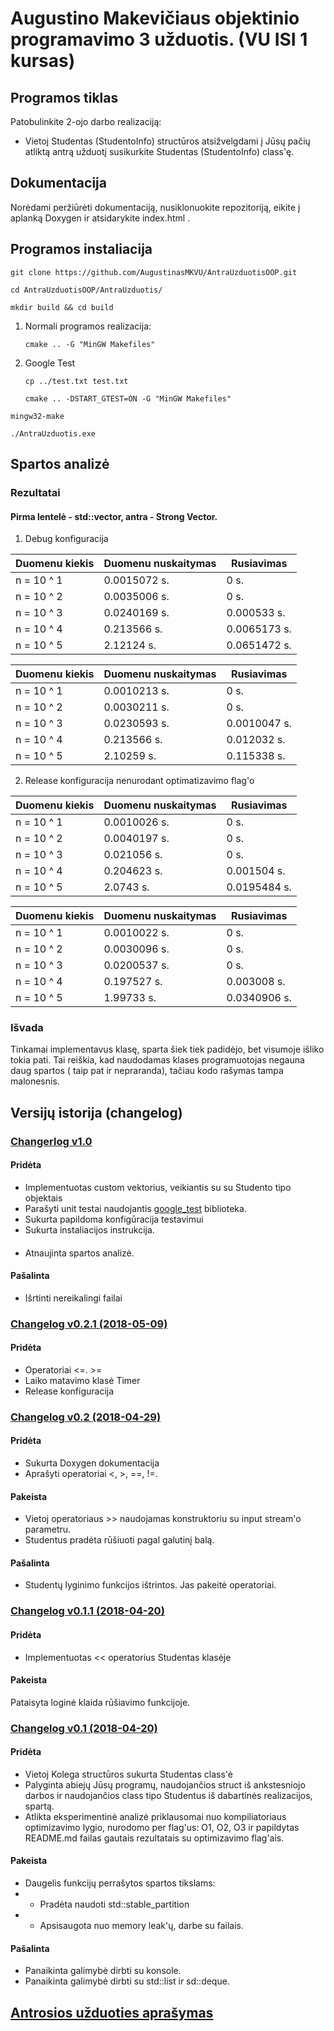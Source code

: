 
# Augustino Makevičiaus objektinio programavimo 3 užduotis. (VU ISI 1 kursas)

## Programos tiklas
Patobulinkite 2-ojo darbo realizaciją:
- Vietoj Studentas (StudentoInfo) structūros atsižvelgdami į Jūsų pačių atliktą antrą užduotį susikurkite Studentas (StudentoInfo) class'ę.

## Dokumentacija
Norėdami peržiūrėti dokumentaciją, nusiklonuokite repozitoriją, eikite į aplanką Doxygen ir atsidarykite index.html .

## Programos instaliacija
```git clone https://github.com/AugustinasMKVU/AntraUzduotisOOP.git```

```cd AntraUzduotisOOP/AntraUzduotis/```

```mkdir build && cd build```

1. Normali programos realizacija:

    ```cmake .. -G "MinGW Makefiles"```
    
2. Google Test

    ```cp ../test.txt test.txt```
    
    ```cmake .. -DSTART_GTEST=ON -G "MinGW Makefiles"```

```mingw32-make```

```./AntraUzduotis.exe```

## Spartos analizė
### Rezultatai
#### Pirma lentelė - std::vector, antra - Strong Vector.

1. Debug konfiguracija

|Duomenu kiekis                    |Duomenu nuskaitymas|Rusiavimas    |
|----------------------------------|-------------------|--------------|
| n = 10 ^ 1 | 0.0015072 s. | 0 s. |
| n = 10 ^ 2 | 0.0035006 s. | 0 s. |
| n = 10 ^ 3 | 0.0240169 s. | 0.000533 s. |
| n = 10 ^ 4 | 0.213566 s. | 0.0065173 s. |
| n = 10 ^ 5 | 2.12124 s. | 0.0651472 s. |

|Duomenu kiekis                    |Duomenu nuskaitymas|Rusiavimas    |
|----------------------------------|-------------------|--------------|
| n = 10 ^ 1 | 0.0010213 s. | 0 s. |
| n = 10 ^ 2 | 0.0030211 s. | 0 s. |
| n = 10 ^ 3 | 0.0230593 s. | 0.0010047 s. |
| n = 10 ^ 4 | 0.213566 s. | 0.012032 s. |
| n = 10 ^ 5 | 2.10259 s. | 0.115338 s. |



2. Release konfiguracija nenurodant optimatizavimo flag'o

|Duomenu kiekis                    |Duomenu nuskaitymas|Rusiavimas    |
|----------------------------------|-------------------|--------------|
| n = 10 ^ 1 | 0.0010026 s. | 0 s. |
| n = 10 ^ 2 | 0.0040197 s. | 0 s. |
| n = 10 ^ 3 | 0.021056 s. | 0 s. |
| n = 10 ^ 4 | 0.204623 s. | 0.001504 s. |
| n = 10 ^ 5 | 2.0743 s. | 0.0195484 s. |

|Duomenu kiekis                    |Duomenu nuskaitymas|Rusiavimas    |
|----------------------------------|-------------------|--------------|
| n = 10 ^ 1 | 0.0010022 s. | 0 s. |
| n = 10 ^ 2 | 0.0030096 s. | 0 s. |
| n = 10 ^ 3 | 0.0200537 s. | 0 s. |
| n = 10 ^ 4 | 0.197527 s. | 0.003008 s. |
| n = 10 ^ 5 | 1.99733 s. | 0.0340906 s. |

### Išvada
Tinkamai implementavus klasę, sparta šiek tiek padidėjo, bet visumoje išliko tokia pati. Tai reiškia, kad naudodamas klases programuotojas negauna daug spartos ( taip pat ir nepraranda), tačiau kodo rašymas tampa malonesnis.

## Versijų istorija (changelog)

### [Changerlog v1.0](https://github.com/AugustinasMKVU/AntraUzduotisOOP/tree/v1.0)
#### Pridėta
- Implementuotas custom vektorius, veikiantis su su Studento tipo objektais
- Parašyti unit testai naudojantis [google_test](https://github.com/google/googletest) biblioteka.
- Sukurta papildoma konfigūracija testavimui
- Sukurta instaliacijos instrukcija.
####
- Atnaujinta spartos analizė.
#### Pašalinta
- Išrtinti nereikalingi failai


### [Changelog v0.2.1 (2018-05-09)](https://github.com/AugustinasMKVU/AntraUzduotisOOP/tree/v0.2.1)
#### Pridėta 
- Operatoriai <=. >=
- Laiko matavimo klasė Timer
- Release konfiguracija

### [Changelog v0.2 (2018-04-29)](https://github.com/AugustinasMKVU/AntraUzduotisOOP/tree/v0.2)
#### Pridėta
- Sukurta Doxygen dokumentacija
- Aprašyti operatoriai <, >, ==, !=.
#### Pakeista
- Vietoj operatoriaus >> naudojamas konstruktoriu su input stream'o parametru.
- Studentus pradėta rūšiuoti pagal galutinį balą.
#### Pašalinta
- Studentų lyginimo funkcijos ištrintos. Jas pakeitė operatoriai.

### [Changelog v0.1.1 (2018-04-20)](https://github.com/AugustinasMKVU/AntraUzduotisOOP/tree/v0.1.1)
#### Pridėta
- Implementuotas << operatorius Studentas klasėje
#### Pakeista
Pataisyta loginė klaida rūšiavimo funkcijoje.

### [Changelog v0.1 (2018-04-20)](https://github.com/AugustinasMKVU/AntraUzduotisOOP/tree/v0.1)
#### Pridėta
- Vietoj Kolega structūros sukurta Studentas class'ė
- Palyginta abiejų Jūsų programų, naudojančios struct iš ankstesniojo darbos ir naudojančios class tipo Studentus iš dabartinės realizacijos, spartą.
- Atlikta eksperimentinė analizė priklausomai nuo kompiliatoriaus optimizavimo lygio, nurodomo per flag'us: O1, O2, O3 ir papildytas README.md failas gautais rezultatais su optimizavimo flag'ais.
#### Pakeista
- Daugelis funkcijų perrašytos spartos tikslams:
- - Pradėta naudoti std::stable_partition
- - Apsisaugota nuo memory  leak'ų, darbe su failais.
#### Pašalinta
- Panaikinta galimybė dirbti su konsole.
- Panaikinta galimybė dirbti su std::list ir sd::deque.

## [Antrosios užduoties aprašymas](https://github.com/AugustinasMKVU/AntraUzduotisOOP/wiki/Antrosios-u%C5%BEduoties-apra%C5%A1ymas)
